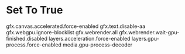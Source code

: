 # Set To True
gfx.canvas.accelerated.force-enabled
gfx.text.disable-aa
gfx.webgpu.ignore-blocklist
gfx.webrender.all
gfx.webrender.wait-gpu-finished.disabled
layers.acceleration.force-enabled
layers.gpu-process.force-enabled
media.gpu-process-decoder
